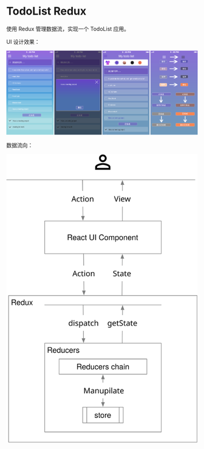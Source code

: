 # TodoList Redux

使用 Redux 管理数据流，实现一个 TodoList 应用。

UI 设计效果：

![UI 设计效果](todolist.png)

数据流向：

![Redux data flow](Redux.svg)

